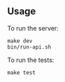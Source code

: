 ## Usage

To run the server:

```
make dev
bin/run-api.sh
```

To run the tests:

```
make test
```
